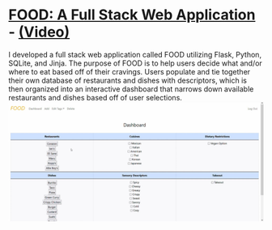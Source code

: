 <div></div> 

# [FOOD: A Full Stack Web Application](https://github.com/j-m-github/CS50x-final-project) - [(Video)](https://www.youtube.com/watch?v=fAoQFMFd43c)
I developed a full stack web application called FOOD utilizing Flask, Python, SQLite, and Jinja. The purpose of FOOD is to help users decide what and/or where to eat based off of their cravings. Users populate and tie together their own database of restaurants and dishes with descriptors, which is then organized into an interactive dashboard that narrows down available restaurants and dishes based off of user selections.
![alt text](https://github.com/j-m-github/Jacob-Mitchell-Portfolio/blob/main/FOOD.jpg "FOOD snapshot")
